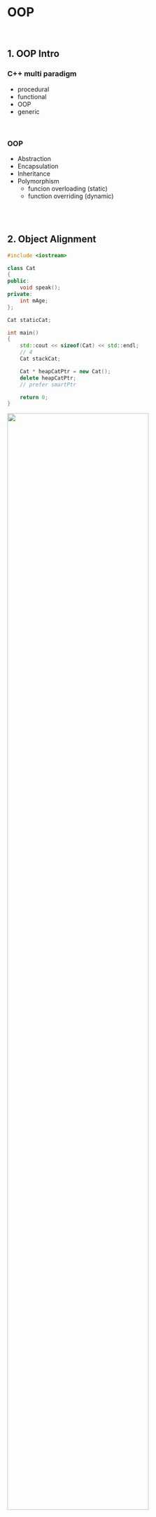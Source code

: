 # OOP

<br>

## 1. OOP Intro

### C++ multi paradigm
- procedural
- functional
- OOP
- generic

<br>

### OOP
- Abstraction
- Encapsulation
- Inheritance
- Polymorphism
  - funcion overloading (static)
  - function overriding (dynamic)

<br>
<br>

## 2. Object Alignment

```cpp
#include <iostream>

class Cat
{
public: 
    void speak();
private:
    int mAge;
};

Cat staticCat;

int main()
{
    std::cout << sizeof(Cat) << std::endl;
    // 4
    Cat stackCat;

    Cat * heapCatPtr = new Cat();
    delete heapCatPtr;
    // prefer smartPtr

    return 0;
}
```

<img src = "image.png" width = "80%">

<br>

### memory alignmnet rule
- member variable은 그 size의 배수의 위치에서 시작해야한다.
- object의 전체 size는 가장 큰 member variable size의 배수에서 끝나야한다.

<br>

```cpp
class Cat
{
public: 
    void speak();
private:
    double d8;  // 8bytes
    int i4a;    // 4bytes
    int i4b;    // 4bytes
    /*
    16bytes
    */
};
```

```cpp
class Cat
{
public: 
    void speak();
private:
    int i4a;    // 4bytes
    double d8;  // 8bytes
    int i4b;    // 4bytes
    /*
    24bytes
    */
};
```

<img src = "image-1.png" width = "80%">

<br>

```cpp
class Cat
{
public: 
    void speak();
private:
    char c1;    // 1byte
    int i4a;    // 4bytes
    int i4b;    // 4bytes
    double d8;  // 8bytes
};
```

<img src = "image-2.png" width = "80%">

### False Sharing
- parallel programming 시 Cashe Line 라는 hardware적 구조에 따라 data가 64bytes 단위로 잘라지고 한 블락이 각각 갈라져 다른 core로 들어가는 상황
- alignas 키워드를 사용해 방지한다.
- [alignas🔗](https://en.cppreference.com/w/cpp/language/alignas)

```cpp
class alignas(32) Cat // <-- 32bytes로 변환해 false sharing 방지
{
public: 
    void speak();
private:
    char c1;    // 1byte
    int i4a;    // 4bytes
    int i4b;    // 4bytes
    double d8;  // 8bytes
};
```

<br>

## 3. Static Members in Class

1. static member function
2. static member variable
3. static variable in a function

- [cpp reference static](https://en.cppreference.com/w/cpp/keyword/static)

<br>

### static member function
- static은 object의 address를 가르키는 this와 바인딩되어있지 않다.
  - object를 생성하지 않아도 호출할 수 있다.
  - object를 가르킬 수 없어 static 함수에서 member variable에 접근할 수 없다.
  
```cpp
class Cat
{
public:
    void speak()
    {
        count++;
        std::cout << count << "meow" << std::endl;
    };
    static int count;
    static void staticSpeak()
    {
        std::cout << "CAT!" << std::endl;
        // speak(); <-- static 함수는 member 변수와 memeber 함수를 호출할 수 없다.
    };
private:
    int Age;
};
```

### static member variable
- 프로그램이 실행되기 전에 초기화를 시켜줘야한다.
- 메모리의 static 영역에 생성돼 서로 다른 object에서 공유한다.

```cpp
class Cat
{
public:
    void speak()
    {
        count++;
        std::cout << count << "meow" << std::endl;
    };
    static int count;
    static void staticSpeak()
    {
        std::cout << "CAT!" << std::endl;
    };
private:
    int Age;
};

int Cat::count = 0;
```

<img src = "image-3.png" width = "50%">

### static variable in a function
- 메모리의 static 영역에 생성돼 서로 다른 object에서 공유한다.

```cpp
class Cat
{
public:
    void speak()
    {
        static int count = 0;
        count++;
        std::cout << count << "meow" << std::endl;
    };
    static void staticSpeak()
    {
        std::cout << "CAT!" << std::endl;
    };
private:
    int Age;
};
```

